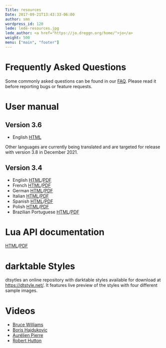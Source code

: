 ```yaml
---
Title: resources
Date: 2017-09-21T13:43:33-06:00
author: smn
wordpress_id: 120
lede: lede-resources.jpg
lede_author: <a href="https://jo.dreggn.org/home/">jo</a>
weight: 500
menu: ["main", "footer"]
---
```


# Frequently Asked Questions

Some commonly asked questions can be found in our [FAQ](/about/faq). Please read it before reporting bugs or feature requests.

# User manual

## Version 3.6

  * English [HTML](https://www.darktable.org/usermanual/3.6/en/)

Other languages are currently being translated and are targeted for release with version 3.8 in December 2021.

## Version 3.4

  * English [HTML](https://darktable.gitlab.io/doc/en/)/[PDF](https://github.com/darktable-org/darktable/releases/download/release-3.4.0/darktable-usermanual.pdf)
  * French [HTML](https://darktable.gitlab.io/doc/fr/)/[PDF](https://github.com/darktable-org/darktable/releases/download/release-3.4.0/darktable-usermanual-fr.pdf)
  * German [HTML](https://darktable.gitlab.io/doc/de/)/[PDF](https://github.com/darktable-org/darktable/releases/download/release-3.4.0/darktable-usermanual-de.pdf)
  * Italian  [HTML](https://darktable.gitlab.io/doc/it/)/[PDF](https://github.com/darktable-org/darktable/releases/download/release-3.4.0/darktable-usermanual-it.pdf)
  * Spanish [HTML](https://darktable.gitlab.io/doc/es/)/[PDF](https://github.com/darktable-org/darktable/releases/download/release-3.4.0/darktable-usermanual-es.pdf)
  * Polish [HTML](https://darktable.gitlab.io/doc/pl/)/[PDF](https://github.com/darktable-org/darktable/releases/download/release-3.4.0/darktable-usermanual-pl.pdf)
  * Brazilian Portuguese [HTML](https://darktable.gitlab.io/doc/pt_BR/)/[PDF](https://github.com/darktable-org/darktable/releases/download/release-3.4.0/darktable-usermanual-pt_BR.pdf)

# Lua API documentation

[HTML](/lua-api/)/[PDF](https://github.com/darktable-org/darktable/releases/download/release-2.0.0/darktable-lua-api.pdf)

# darktable Styles

dtsytles an online repository with darktable styles available for download at <https://dtstyle.net/>. It features live preview of the styles with four different sample images.

# Videos

  * [Bruce Williams](https://www.youtube.com/playlist?list=PLlYWvzmJQTrRq7JrYdD7k3-8-v-uHnhK_)
  * [Boris Hajdukovic](https://www.youtube.com/playlist?list=PLmZmCIhOC2Frt6Wq3gc0-egOy_P1sXjau)
  * [Aurélien Pierre](https://www.youtube.com/c/Aur%C3%A9lienPIERREPhoto/videos)
  * [Robert Hutton](https://www.youtube.com/playlist?list=PLmvlUro_Up1NBX7VK8UUuyWo1B468zEA0)
